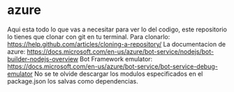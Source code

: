 # azure
Aqui esta todo lo que vas a necesitar para ver lo del codigo, este repositorio lo tienes que clonar con git en tu terminal.
Para clonarlo: https://help.github.com/articles/cloning-a-repository/
La documentacion de azure: https://docs.microsoft.com/en-us/azure/bot-service/nodejs/bot-builder-nodejs-overview
Bot Framework emulator: https://docs.microsoft.com/en-us/azure/bot-service/bot-service-debug-emulator
No se te olvide descargar los modulos especificados en el package.json los salvas como dependencias.
